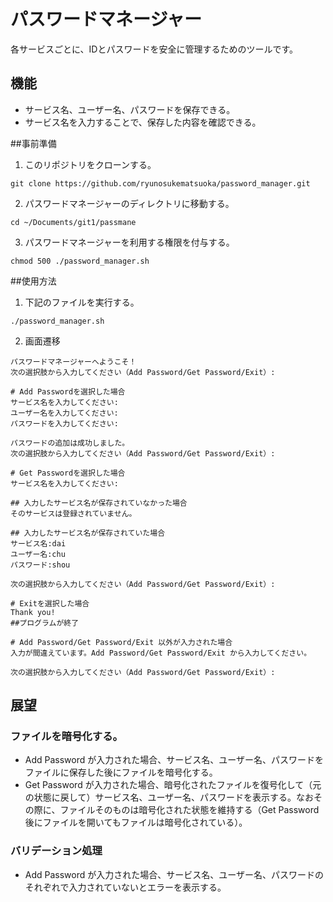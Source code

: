 # パスワードマネージャー  

各サービスごとに、IDとパスワードを安全に管理するためのツールです。  

## 機能

-   サービス名、ユーザー名、パスワードを保存できる。  
-   サービス名を入力することで、保存した内容を確認できる。  

##事前準備
1. このリポジトリをクローンする。
  ```
  git clone https://github.com/ryunosukematsuoka/password_manager.git
  ```
2. パスワードマネージャーのディレクトリに移動する。
  ```
  cd ~/Documents/git1/passmane
  ```
3. パスワードマネージャーを利用する権限を付与する。
  ```
  chmod 500 ./password_manager.sh
  ```

##使用方法

1. 下記のファイルを実行する。
  ```
  ./password_manager.sh
  ```
2. 画面遷移
  ```
  パスワードマネージャーへようこそ！
  次の選択肢から入力してください（Add Password/Get Password/Exit）:

  # Add Passwordを選択した場合
  サービス名を入力してください:
  ユーザー名を入力してください:
  パスワードを入力してください:

  パスワードの追加は成功しました。
  次の選択肢から入力してください（Add Password/Get Password/Exit）:

  # Get Passwordを選択した場合
  サービス名を入力してください:

  ## 入力したサービス名が保存されていなかった場合
  そのサービスは登録されていません。

  ## 入力したサービス名が保存されていた場合
  サービス名:dai
  ユーザー名:chu
  パスワード:shou

  次の選択肢から入力してください（Add Password/Get Password/Exit）:

  # Exitを選択した場合
  Thank you!
  ##プログラムが終了

  # Add Password/Get Password/Exit 以外が入力された場合
  入力が間違えています。Add Password/Get Password/Exit から入力してください。

  次の選択肢から入力してください（Add Password/Get Password/Exit）:
  ```
## 展望

### ファイルを暗号化する。
-   Add Password が入力された場合、サービス名、ユーザー名、パスワードをファイルに保存した後にファイルを暗号化する。
-   Get Password が入力された場合、暗号化されたファイルを復号化して（元の状態に戻して）サービス名、ユーザー名、パスワードを表示する。なおその際に、ファイルそのものは暗号化された状態を維持する（Get Password後にファイルを開いてもファイルは暗号化されている）。

### バリデーション処理
-   Add Password が入力された場合、サービス名、ユーザー名、パスワードのそれぞれで入力されていないとエラーを表示する。
